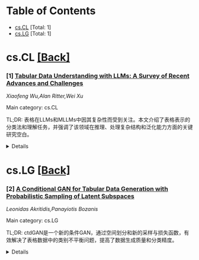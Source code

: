 <div id=toc></div>

# Table of Contents

- [cs.CL](#cs.CL) [Total: 1]
- [cs.LG](#cs.LG) [Total: 1]


<div id='cs.CL'></div>

# cs.CL [[Back]](#toc)

### [1] [Tabular Data Understanding with LLMs: A Survey of Recent Advances and Challenges](https://arxiv.org/abs/2508.00217)
*Xiaofeng Wu,Alan Ritter,Wei Xu*

Main category: cs.CL

TL;DR: 表格在LLMs和MLLMs中因其复杂性而受到关注。本文介绍了表格表示的分类法和理解任务，并强调了该领域在推理、处理复杂结构和泛化能力方面的关键研究空白。


<details>
  <summary>Details</summary>
Motivation: 表格因其复杂灵活的结构而在大型语言模型（LLMs）和多模态大型语言模型（MLLMs）中受到广泛关注。然而，表格格式和目的的多样性使得表格理解任务的导航充满挑战。

Method: 本文通过引入表格输入表示的分类法和表格理解任务的介绍来阐述关键概念。

Result: 本文没有直接给出实验结果，而是通过对领域现状的分析，识别并强调了表格理解领域的关键研究空白。

Conclusion: 本文指出了表格理解领域中存在的几个关键空白，包括：任务主要侧重于检索、模型在处理复杂或大规模表格时的挑战，以及模型在不同表格表示和格式上的泛化能力有限。这些空白表明该领域需要进一步研究。

Abstract: Tables have gained significant attention in large language models (LLMs) and
multimodal large language models (MLLMs) due to their complex and flexible
structure. Unlike linear text inputs, tables are two-dimensional, encompassing
formats that range from well-structured database tables to complex,
multi-layered spreadsheets, each with different purposes. This diversity in
format and purpose has led to the development of specialized methods and tasks,
instead of universal approaches, making navigation of table understanding tasks
challenging. To address these challenges, this paper introduces key concepts
through a taxonomy of tabular input representations and an introduction of
table understanding tasks. We highlight several critical gaps in the field that
indicate the need for further research: (1) the predominance of
retrieval-focused tasks that require minimal reasoning beyond mathematical and
logical operations; (2) significant challenges faced by models when processing
complex table structures, large-scale tables, length context, or multi-table
scenarios; and (3) the limited generalization of models across different
tabular representations and formats.

</details>


<div id='cs.LG'></div>

# cs.LG [[Back]](#toc)

### [2] [A Conditional GAN for Tabular Data Generation with Probabilistic Sampling of Latent Subspaces](https://arxiv.org/abs/2508.00472)
*Leonidas Akritidis,Panayiotis Bozanis*

Main category: cs.LG

TL;DR: ctdGAN是一个新的条件GAN，通过空间划分和新的采样与损失函数，有效解决了表格数据中的类别不平衡问题，提高了数据生成质量和分类精度。


<details>
  <summary>Details</summary>
Motivation: 表格数据存在类别不平衡问题，导致机器学习任务性能严重下降。现有GAN模型未考虑输入样本的向量子空间，导致在任意位置生成数据，且在训练过程中对类别标签处理不当，导致条件采样效果不佳。

Method: 本文提出ctdGAN，一个用于缓解表格数据集中类别不平衡的条件GAN。它首先执行空间划分以分配聚类标签，然后利用这些标签通过一种新颖的概率采样策略和一个惩罚聚类和类别误判的新损失函数来合成样本。此外，还引入了一种简单有效的聚类缩放技术。

Result: 通过对14个不平衡数据集进行详尽评估，ctdGAN在生成高保真样本和提高分类精度方面表现出优越性。

Conclusion: ctdGAN通过在与原始数据分布相似的子空间中生成高保真样本，有效缓解了表格数据集中的类别不平衡问题，从而显著提高了分类精度。

Abstract: The tabular form constitutes the standard way of representing data in
relational database systems and spreadsheets. But, similarly to other forms,
tabular data suffers from class imbalance, a problem that causes serious
performance degradation in a wide variety of machine learning tasks. One of the
most effective solutions dictates the usage of Generative Adversarial Networks
(GANs) in order to synthesize artificial data instances for the
under-represented classes. Despite their good performance, none of the proposed
GAN models takes into account the vector subspaces of the input samples in the
real data space, leading to data generation in arbitrary locations. Moreover,
the class labels are treated in the same manner as the other categorical
variables during training, so conditional sampling by class is rendered less
effective. To overcome these problems, this study presents ctdGAN, a
conditional GAN for alleviating class imbalance in tabular datasets. Initially,
ctdGAN executes a space partitioning step to assign cluster labels to the input
samples. Subsequently, it utilizes these labels to synthesize samples via a
novel probabilistic sampling strategy and a new loss function that penalizes
both cluster and class mis-predictions. In this way, ctdGAN is trained to
generate samples in subspaces that resemble those of the original data
distribution. We also introduce several other improvements, including a simple,
yet effective cluster-wise scaling technique that captures multiple feature
modes without affecting data dimensionality. The exhaustive evaluation of
ctdGAN with 14 imbalanced datasets demonstrated its superiority in generating
high fidelity samples and improving classification accuracy.

</details>
